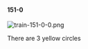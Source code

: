 #### 151-0
![train-151-0-0.png](https://github.com/lil-lab/nlvr/raw/master/nlvr/train/images/2/train-151-0-0.png "train-151-0-0.png")

There are 3 yellow circles